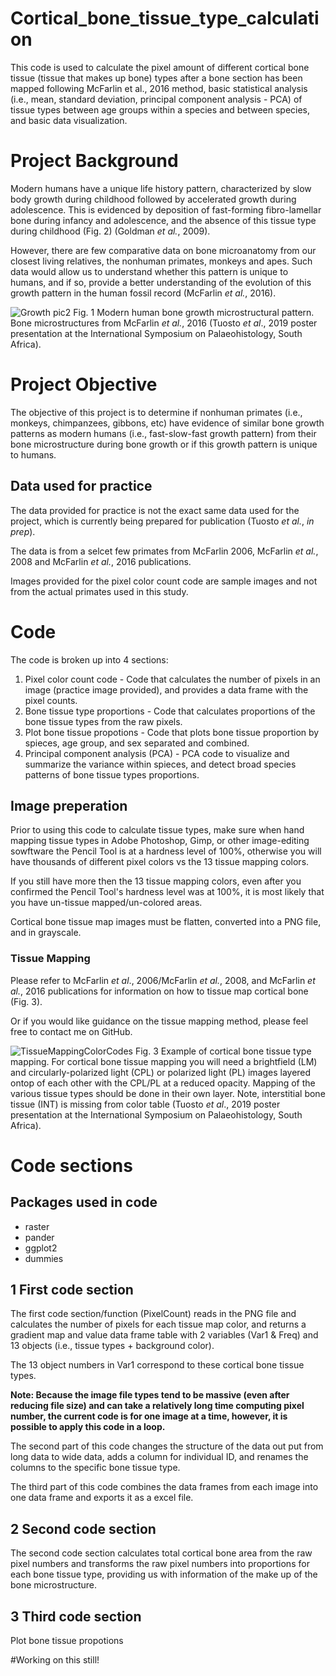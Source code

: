 # Cortical_bone_tissue_type_calculation

This code is used to calculate the pixel amount of different cortical bone tissue (tissue that makes up bone) types after a bone section has been mapped following McFarlin et al., 2016 method, basic statistical analysis (i.e., mean, standard deviation, principal component analysis - PCA) of tissue types between age groups within a species and between species, and basic data visualization.

# Project Background 
Modern humans have a unique life history pattern, characterized by slow body growth during childhood followed by accelerated growth during adolescence. This is evidenced by deposition of fast-forming fibro-lamellar bone during infancy and adolescence, and the absence of this tissue type during childhood (Fig. 2) (Goldman *et al.*, 2009).

However, there are few comparative data on bone microanatomy from our closest living relatives, the nonhuman primates, monkeys and apes. Such data would allow us to understand whether this pattern is unique to humans, and if so, provide a better understanding of the evolution of this growth pattern in the human fossil record (McFarlin *et al.*, 2016).

![Growth pic2](https://github.com/ktuosto/Cortical_bone_tissue_type_calculation/assets/49923281/e91914cb-7b30-4c15-8d40-c0a1b425d058)
Fig. 1 Modern human bone growth microstructural pattern. Bone microstructures from McFarlin *et al.*, 2016 (Tuosto *et al*., 2019 poster presentation at the International Symposium on Palaeohistology, South Africa). 

# Project Objective
The objective of this project is to determine if nonhuman primates (i.e., monkeys, chimpanzees, gibbons, etc) have evidence of similar bone growth patterns as modern humans (i.e., fast-slow-fast growth pattern) from their bone microstructure during bone growth or if this growth pattern is unique to humans. 

## Data used for practice  
The data provided for practice is not the exact same data used for the project, which is currently being prepared for publication (Tuosto *et al.*, *in prep*). 

The data is from a selcet few primates from McFarlin 2006, McFarlin *et al.*, 2008 and McFarlin *et al.*, 2016 publications. 

Images provided for the pixel color count code are sample images and not from the actual primates used in this study. 

# Code
The code is broken up into 4 sections:

1. Pixel color count code - Code that calculates the number of pixels in an image (practice image provided), and provides a data frame with the pixel counts.
2. Bone tissue type proportions - Code that calculates proportions of the bone tissue types from the raw pixels. 
3. Plot bone tissue propotions - Code that plots bone tissue proportion by spieces, age group, and sex separated and combined. 
4. Principal component analysis (PCA) - PCA code to visualize and summarize the variance within spieces, and detect broad species patterns of bone tissue types proportions.

## Image preperation 
Prior to using this code to calculate tissue types, make sure when hand mapping tissue types in Adobe Photoshop, Gimp, or other image-editing sowftware the Pencil Tool is at a hardness level of 100%, otherwise you will have thousands of different pixel colors vs the 13 tissue mapping colors. 

If you still have more then the 13 tissue mapping colors, even after you confirmed the Pencil Tool's hardness level was at 100%, it is most likely that you have un-tissue mapped/un-colored areas. 

Cortical bone tissue map images must be flatten, converted into a PNG file, and in grayscale. 

### Tissue Mapping
Please refer to McFarlin *et al*., 2006/McFarlin *et al.*, 2008, and McFarlin *et al.*, 2016 publications for information on how to tissue map cortical bone (Fig. 3).

Or if you would like guidance on the tissue mapping method, please feel free to contact me on GitHub. 

![TissueMappingColorCodes](https://github.com/ktuosto/Cortical_bone_tissue_type_calculation/assets/49923281/433b407c-b49f-462d-84ab-e7fd762e6fc8)
Fig. 3 Example of cortical bone tissue type mapping. For cortical bone tissue mapping you will need a brightfield (LM) and circularly-polarized light (CPL) or polarized light (PL) images layered ontop of each other with the CPL/PL at a reduced opacity. Mapping of the various tissue types should be done in their own layer. Note, interstitial bone tissue (INT) is missing from color table (Tuosto *et al*., 2019 poster presentation at the International Symposium on Palaeohistology, South Africa).

# Code sections

## Packages used in code
- raster 
- pander
- ggplot2
- dummies

## 1 First code section
The first code section/function (PixelCount) reads in the PNG file and calculates the number of pixels for each tissue map color, and returns a gradient map and value data frame table with 2 variables (Var1 & Freq) and 13 objects (i.e., tissue types + background color).

The 13 object numbers in Var1 correspond to these cortical bone tissue types.

**Note: Because the image file types tend to be massive (even after reducing file size) and can take a relatively long time computing pixel number, the current code is for one image at a time, however, it is possible to apply this code in a loop.** 

The second part of this code changes the structure of the data out put from long data to wide data, adds a column for individual ID, and renames the columns to the specific bone tissue type. 

The third part of this code combines the data frames from each image into one data frame and exports it as a excel file. 

## 2 Second code section
The second code section calculates total cortical bone area from the raw pixel numbers and transforms the raw pixel numbers into proportions for each bone tissue type, providing us with information of the make up of the bone microstructure. 

## 3 Third code section
Plot bone tissue propotions

#Working on this still!
